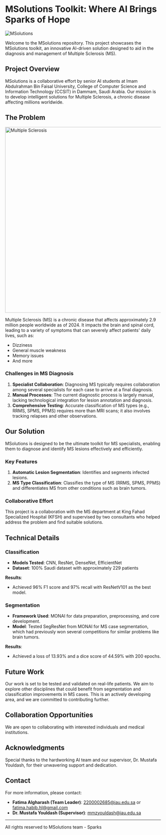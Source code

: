 # MSolutions Toolkit: Where AI Brings Sparks of Hope

![MSolutions](https://sonographictendencies.files.wordpress.com/2021/03/ms-header.png?w=1400&h=400&crop=1)

Welcome to the MSolutions repository. This project showcases the MSolutions toolkit, an innovative AI-driven solution designed to aid in the diagnosis and management of Multiple Sclerosis (MS).

## Project Overview

MSolutions is a collaborative effort by senior AI students at Imam Abdulrahman Bin Faisal University, College of Computer Science and Information Technology (CCSIT) in Dammam, Saudi Arabia. Our mission is to develop intelligent solutions for Multiple Sclerosis, a chronic disease affecting millions worldwide.

## The Problem

<img src="https://cdn.bangkokhospital.com/2023/04/ms-pic2.jpeg" alt="Multiple Sclerosis" width="600">

Multiple Sclerosis (MS) is a chronic disease that affects approximately 2.9 million people worldwide as of 2024. It impacts the brain and spinal cord, leading to a variety of symptoms that can severely affect patients' daily lives, such as:
- Dizziness
- General muscle weakness
- Memory issues
- And more

### Challenges in MS Diagnosis

1. **Specialist Collaboration**: Diagnosing MS typically requires collaboration among several specialists for each case to arrive at a final diagnosis.
2. **Manual Processes**: The current diagnostic process is largely manual, lacking technological integration for lesion annotation and diagnosis.
3. **Comprehensive Testing**: Accurate classification of MS types (e.g., RRMS, SPMS, PPMS) requires more than MRI scans; it also involves tracking relapses and other observations.

## Our Solution

MSolutions is designed to be the ultimate toolkit for MS specialists, enabling them to diagnose and identify MS lesions effectively and efficiently.

### Key Features

1. **Automatic Lesion Segmentation**: Identifies and segments infected lesions.
2. **MS Type Classification**: Classifies the type of MS (RRMS, SPMS, PPMS) and differentiates MS from other conditions such as brain tumors.

### Collaborative Effort

This project is a collaboration with the MS department at King Fahad Specialized Hospital (KFSH) and supervised by two consultants who helped address the problem and find suitable solutions.

## Technical Details

### Classification

- **Models Tested**: CNN, ResNet, DenseNet, EfficientNet
- **Dataset**: 100% Saudi dataset with approximately 229 patients

**Results**:
- Achieved 96% F1 score and 97% recall with ResNetV101 as the best model.

### Segmentation

- **Framework Used**: MONAI for data preparation, preprocessing, and core development.
- **Model**: Tested SegResNet from MONAI for MS case segmentation, which had previously won several competitions for similar problems like brain tumors.

**Results**:
- Achieved a loss of 13.93% and a dice score of 44.59% with 200 epochs.

## Future Work

Our work is set to be tested and validated on real-life patients. We aim to explore other disciplines that could benefit from segmentation and classification improvements in MS cases. This is an actively developing area, and we are committed to contributing further.

## Collaboration Opportunities

We are open to collaborating with interested individuals and medical institutions. 

## Acknowledgments

Special thanks to the hardworking AI team and our supervisor, Dr. Mustafa Youldash, for their unwavering support and dedication.

## Contact

For more information, please contact:
- **Fatima Algharash (Team Leader)**: [2200002685@iau.edu.sa](mailto:2200002685@iau.edu.sa) or [fatima.habib.hl@gmail.com](mailto:fatima.habib.hl@gmail.com)
- **Dr. Mustafa Youldash (Supervisor)**: [mmzyouldash@iau.edu.sa](mailto:mmzyouldash@iau.edu.sa)

---

All rights reserved to MSolutions team - Sparks
